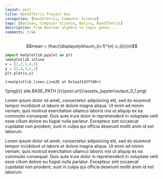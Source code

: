 ```yaml
---
layout: post
title: Nand2Tetris Project One
categories: [Nand2Tetris, Computer Science]
tags: [Boolean, Computer Science, Basics, Nand2Tetris]
description: From Boolean algebra to logic gates...
comments: true
---
```



$$mean = \frac{\displaystyle\sum_{i=1}^{n} x_{i}}{n}$$



```python
import matplotlib.pyplot as plt
%matplotlib inline
x = [1,2,3,4,5]
y = [5,4,3,2,1]
plt.plot(x,y)

```




    [<matplotlib.lines.Line2D at 0x1aa31d3ffd0>]


![png]({{ site.BASE_PATH }}{{post.url}}\assets\_jupyter\output_0_1.png)










Lorem ipsum dolor sit amet,  consectetur adipisicing elit,  sed do eiusmod tempor incididunt ut labore et dolore magna aliqua. Ut enim ad minim veniam,  quis nostrud exercitation ullamco laboris nisi ut aliquip ex ea commodo consequat. Duis aute irure dolor in reprehenderit in voluptate velit esse cillum dolore eu fugiat nulla pariatur. Excepteur sint occaecat cupidatat non proident,  sunt in culpa qui officia deserunt mollit anim id est laborum.

Lorem ipsum dolor sit amet,  consectetur adipisicing elit,  sed do eiusmod tempor incididunt ut labore et dolore magna aliqua. Ut enim ad minim veniam,  quis nostrud exercitation ullamco laboris nisi ut aliquip ex ea commodo consequat. Duis aute irure dolor in reprehenderit in voluptate velit esse cillum dolore eu fugiat nulla pariatur. Excepteur sint occaecat cupidatat non proident,  sunt in culpa qui officia deserunt mollit anim id est laborum.
